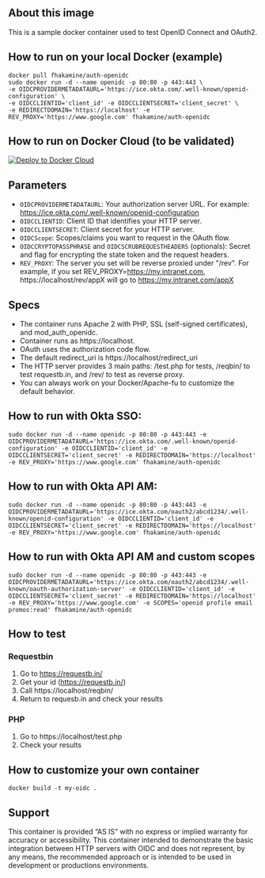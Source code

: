 
## About this image

This is a sample docker container used to test OpenID Connect and OAuth2.

## How to run on your local Docker (example)

```
docker pull fhakamine/auth-openidc
sudo docker run -d --name openidc -p 80:80 -p 443:443 \
-e OIDCPROVIDERMETADATAURL='https://ice.okta.com/.well-known/openid-configuration' \
-e OIDCCLIENTID='client_id' -e OIDCCLIENTSECRET='client_secret' \
-e REDIRECTDOMAIN='https://localhost' -e REV_PROXY='https://www.google.com' fhakamine/auth-openidc
```

## How to run on Docker Cloud (to be validated)

[![Deploy to Docker Cloud](https://files.cloud.docker.com/images/deploy-to-dockercloud.svg)](https://cloud.docker.com/stack/deploy/?repo=https%3A%2F%2Fgithub.com%2Ffhakamine%2Fauth-openidc%2Ftree%2Fmaster)

## Parameters

- `OIDCPROVIDERMETADATAURL`: Your authorization server URL. For example: https://ice.okta.com/.well-known/openid-configuration
- `OIDCCLIENTID`: Client ID that identifies your HTTP server.
- `OIDCCLIENTSECRET`: Client secret for your HTTP server.
- `OIDCScope`: Scopes/claims you want to request in the OAuth flow.
- `OIDCCRYPTOPASSPHRASE` and `OIDCSCRUBREQUESTHEADERS` (optionals): Secret and flag for encrypting the state token and the request headers.
- `REV_PROXY`:  The server you set will be reverse proxied under "/rev". For example, if you set REV_PROXY=https://my.intranet.com, https://localhost/rev/appX will go to https://my.intranet.com/appX


## Specs

- The container runs Apache 2 with PHP, SSL (self-signed certificates), and mod_auth_openidc.
- Container runs as https://localhost. 
- OAuth uses the authorization code flow.
- The default redirect_uri is https://localhost/redirect_uri
- The HTTP server provides 3 main paths: /test.php for tests, /reqbin/ to test requestb.in, and /rev/ to test as reverse proxy.
- You can always work on your Docker/Apache-fu to customize the default behavior.

## How to run with Okta SSO:

```
sudo docker run -d --name openidc -p 80:80 -p 443:443 -e OIDCPROVIDERMETADATAURL='https://ice.okta.com/.well-known/openid-configuration' -e OIDCCLIENTID='client_id' -e OIDCCLIENTSECRET='client_secret' -e REDIRECTDOMAIN='https://localhost' -e REV_PROXY='https://www.google.com' fhakamine/auth-openidc
```

## How to run with Okta API AM:

```
sudo docker run -d --name openidc -p 80:80 -p 443:443 -e OIDCPROVIDERMETADATAURL='https://ice.okta.com/oauth2/abcd1234/.well-known/openid-configuration' -e OIDCCLIENTID='client_id' -e OIDCCLIENTSECRET='client_secret' -e REDIRECTDOMAIN='https://localhost' -e REV_PROXY='https://www.google.com' fhakamine/auth-openidc
```

## How to run with Okta API AM and custom scopes

```
sudo docker run -d --name openidc -p 80:80 -p 443:443 -e OIDCPROVIDERMETADATAURL='https://ice.okta.com/oauth2/abcd1234/.well-known/oauth-authorization-server' -e OIDCCLIENTID='client_id' -e OIDCCLIENTSECRET='client_secret' -e REDIRECTDOMAIN='https://localhost' -e REV_PROXY='https://www.google.com' -e SCOPES='openid profile email promos:read' fhakamine/auth-openidc
```

## How to test

### Requestbin

1. Go to https://requestb.in/
2. Get your id (https://requestb.in/<ID>)
3. Call https://localhost/reqbin/<ID>
4. Return to requesb.in and check your results

### PHP

1. Go to https://localhost/test.php
2. Check your results

## How to customize your own container

```
docker build -t my-oidc .
```

## Support

This container is provided “AS IS” with no express or implied warranty for accuracy or accessibility. This container intended to demonstrate the basic integration between HTTP servers with OIDC and does not represent, by any means, the recommended approach or is intended to be used in development or productions environments.

